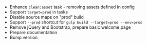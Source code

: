 - Enhance `clean:asset` task - removing assets defined in config
- Support `target=prod` in tasks
- Disable source maps on "prod" build
- Support `--prod` shortcut for `gulp build --target=prod --env=prod`
- Remove jQuery and Bootstrap, prepare basic welcome page
- Prepare documentation 
- Bump version
